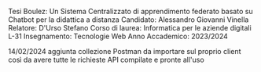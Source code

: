 Tesi Boulez: Un Sistema Centralizzato di apprendimento federato basato su Chatbot per la didattica a distanza
Candidato: Alessandro Giovanni Vinella
Relatore: D'Urso Stefano
Corso di laurea: Informatica per le aziende digitali L-31
Insegnamento: Tecnologie Web
Anno Accademico: 2023/2024

14/02/2024 aggiunta collezione Postman da importare sul proprio client così da avere tutte le richieste API compilate e pronte all'uso